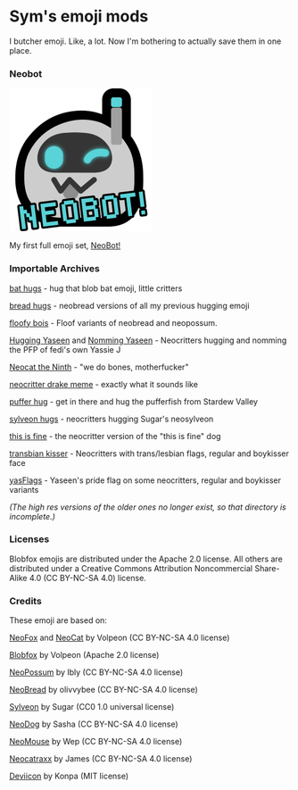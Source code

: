 # Sym's emoji mods

I butcher emoji. Like, a lot. Now I'm bothering to actually save them in one place.

### Neobot

![a blobby gray robot with glowing cyan eyes on a display screen, and an antenna with a cyan light at the tip, winking happily](neobot.png)

My first full emoji set, [NeoBot!](https://github.com/SymTrkl/emoji/releases/tag/neobot)

### Importable Archives

[bat hugs](https://github.com/SymTrkl/emoji/releases/tag/hug_bat) - hug that blob bat emoji, little critters

[bread hugs](https://github.com/SymTrkl/emoji/releases/tag/sylveon_hugs) - neobread versions of all my previous hugging emoji

[floofy bois](https://github.com/SymTrkl/emoji/releases/tag/floofy_bois) - Floof variants of neobread and neopossum.

[Hugging Yaseen](https://github.com/SymTrkl/emoji/releases/tag/yashug1.0) and [Nomming Yaseen](https://github.com/SymTrkl/emoji/releases/tag/nom_yas) - Neocritters hugging and nomming the PFP of fedi's own Yassie J

[Neocat the Ninth](https://github.com/SymTrkl/emoji/releases/tag/neogriddle) - "we do bones, motherfucker"

[neocritter drake meme](https://github.com/SymTrkl/emoji/releases/tag/neocritter_drake) - exactly what it sounds like

[puffer hug](https://github.com/SymTrkl/emoji/releases/tag/puffer_hug) - get in there and hug the pufferfish from Stardew Valley

[sylveon hugs](https://github.com/SymTrkl/emoji/releases/tag/sylveon_hugs) - neocritters hugging Sugar's neosylveon

[this is fine](https://github.com/SymTrkl/emoji/releases/tag/this_is_fine) - the neocritter version of the "this is fine" dog

[transbian kisser](https://github.com/SymTrkl/emoji/releases/tag/transbian_kisser) - Neocritters with trans/lesbian flags, regular and boykisser face

[yasFlags](https://github.com/SymTrkl/emoji/releases/tag/yasFlags) - Yaseen's pride flag on some neocritters, regular and boykisser variants

*(The high res versions of the older ones no longer exist, so that directory is incomplete.)*

### Licenses

Blobfox emojis are distributed under the Apache 2.0 license. All others are distributed under a Creative Commons Attribution Noncommercial Share-Alike 4.0 (CC BY-NC-SA 4.0) license.

### Credits

These emoji are based on:

[NeoFox](https://volpeon.ink/emojis/neofox) and [NeoCat](https://volpeon.ink/emojis/neocat) by Volpeon (CC BY-NC-SA 4.0 license)

[Blobfox](https://volpeon.ink/emojis/blobfox) by Volpeon (Apache 2.0 license)

[NeoPossum](https://skunks.gay/downloads) by Ibly (CC BY-NC-SA 4.0 license)

[NeoBread](https://github.com/olivvybee/emojis/) by olivvybee (CC BY-NC-SA 4.0 license)

[Sylveon](https://git.gay/sugar/sylveon-emotes) by Sugar (CC0 1.0 universal license)

[NeoDog](https://git.gay/moonrabbits/neodog) by Sasha (CC BY-NC-SA 4.0 license)

[NeoMouse](https://git.gay/av70/neomouse/) by Wep (CC BY-NC-SA 4.0 license)

[Neocatraxx](https://codeberg.org/o76923/neomoji) by James (CC BY-NC-SA 4.0 license)

[Deviicon](https://devicon.dev/) by Konpa (MIT license)
